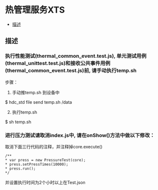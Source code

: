 # 热管理服务XTS

-   [描述](#section0056945901)

## 描述<a name="section0056945901"></a>

### 执行性能测试(thermal_common_event.test.js), 单元测试用例(thermal_unittest.test.js)和接收公共事件用例(thermal_common_event.test.js)前, 请手动执行temp.sh

步骤：

1. 手动推temp.sh 到设备中

$ hdc_std file send temp.sh /data

2. 执行temp.sh

$ sh temp.sh

### 进行压力测试请取消index.js中, 请在onShow()方法中做以下修改：
取消下面三行代码的注释，并注释掉core.execute()

    /**
    * var press = new PressureTest(core);
    * press.setPressTimes(10000);
    * press.run();
    */

并设置执行时间为2个小时以上在Test.json